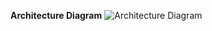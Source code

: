**Architecture Diagram**
![Architecture Diagram](https://github.com/nilesh-shardul/AWS-Labs/assets/40804989/1e2bcd1a-1a61-4dd9-abf2-00436b6b03c5)
